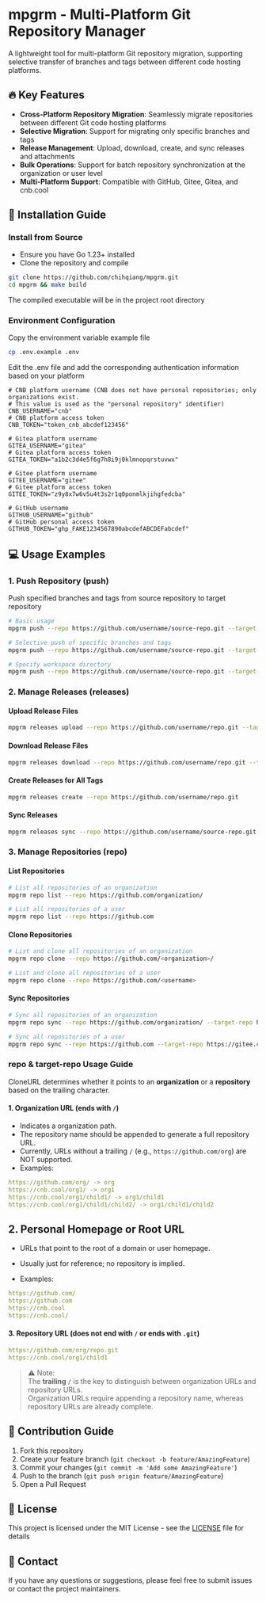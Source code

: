 # mpgrm - Multi-Platform Git Repository Manager

A lightweight tool for multi-platform Git repository migration, supporting selective transfer of branches and tags between different code hosting platforms.

## 🔥 Key Features

- **Cross-Platform Repository Migration**: Seamlessly migrate repositories between different Git code hosting platforms
- **Selective Migration**: Support for migrating only specific branches and tags
- **Release Management**: Upload, download, create, and sync releases and attachments
- **Bulk Operations**: Support for batch repository synchronization at the organization or user level
- **Multi-Platform Support**: Compatible with GitHub, Gitee, Gitea, and cnb.cool

## 🚀 Installation Guide

### Install from Source

- Ensure you have Go 1.23+ installed
- Clone the repository and compile

```bash
git clone https://github.com/chihqiang/mpgrm.git
cd mpgrm && make build
```

The compiled executable will be in the project root directory

### Environment Configuration

Copy the environment variable example file

```bash
cp .env.example .env
```

Edit the .env file and add the corresponding authentication information based on your platform

```env
# CNB platform username (CNB does not have personal repositories; only organizations exist. 
# This value is used as the "personal repository" identifier)
CNB_USERNAME="cnb"
# CNB platform access token
CNB_TOKEN="token_cnb_abcdef123456"

# Gitea platform username
GITEA_USERNAME="gitea"
# Gitea platform access token
GITEA_TOKEN="a1b2c3d4e5f6g7h8i9j0klmnopqrstuvwx"

# Gitee platform username
GITEE_USERNAME="gitee"
# Gitee platform access token
GITEE_TOKEN="z9y8x7w6v5u4t3s2r1q0ponmlkjihgfedcba"

# GitHub username
GITHUB_USERNAME="github"
# GitHub personal access token
GITHUB_TOKEN="ghp_FAKE1234567890abcdefABCDEFabcdef"

```

## 💻 Usage Examples

### 1. Push Repository (push)

Push specified branches and tags from source repository to target repository

```bash
# Basic usage
mpgrm push --repo https://github.com/username/source-repo.git --target-repo https://gitee.com/username/target-repo.git

# Selective push of specific branches and tags
mpgrm push --repo https://github.com/username/source-repo.git --target-repo https://gitee.com/username/target-repo.git --branches main,develop --tags v1.0.0,v1.1.0

# Specify workspace directory
mpgrm push --repo https://github.com/username/source-repo.git --target-repo https://gitee.com/username/target-repo.git --workspace /path/to/workspace
```

### 2. Manage Releases (releases)

#### Upload Release Files

```bash
mpgrm releases upload --repo https://github.com/username/repo.git --tags v1.0.0 --files path/to/file1.zip,path/to/file2.tar.gz
```

#### Download Release Files

```bash
mpgrm releases download --repo https://github.com/username/repo.git --tags v1.0.0,v1.1.0
```

#### Create Releases for All Tags

```bash
mpgrm releases create --repo https://github.com/username/repo.git
```

#### Sync Releases

```bash
mpgrm releases sync --repo https://github.com/username/source-repo.git --target-repo https://gitee.com/username/target-repo.git --tags v1.0.0,v1.1.0
```

### 3. Manage Repositories (repo)

#### List Repositories

```bash
# List all repositories of an organization
mpgrm repo list --repo https://github.com/organization/

# List all repositories of a user
mpgrm repo list --repo https://github.com
```

####  Clone Repositories

~~~bash
# List and clone all repositories of an organization
mpgrm repo clone --repo https://github.com/<organization>/

# List and clone all repositories of a user
mpgrm repo clone --repo https://github.com/<username>
~~~

#### Sync Repositories

```bash
# Sync all repositories of an organization
mpgrm repo sync --repo https://github.com/organization/ --target-repo https://gitee.com/organization/

# Sync all repositories of a user
mpgrm repo sync --repo https://github.com --target-repo https://gitee.com
```

### repo & target-repo Usage Guide

CloneURL determines whether it points to an **organization** or a **repository** based on the trailing character.

#### 1. Organization URL (ends with `/`)

- Indicates a organization path.
- The repository name should be appended to generate a full repository URL.
- Currently, URLs without a trailing `/` (e.g., `https://github.com/org`) are NOT supported.
- Examples:

```yaml
https://github.com/org/ -> org
https://cnb.cool/org1/ -> org1
https://cnb.cool/org1/child1/ -> org1/child1
https://cnb.cool/org1/child1/child2/ -> org1/child1/child2
```

## 2. Personal Homepage or Root URL

- URLs that point to the root of a domain or user homepage.
- Usually just for reference; no repository is implied.

- Examples:

```yml
https://github.com/
https://github.com
https://cnb.cool
https://cnb.cool/
```

#### 3. Repository URL (does not end with `/` or ends with `.git`)

```yml
https://github.com/org/repo.git
https://cnb.cool/org1/child1
```

> ⚠️ Note:  
> The **trailing `/`** is the key to distinguish between organization URLs and repository URLs.  
> Organization URLs require appending a repository name, whereas repository URLs are already complete.

## 🤝 Contribution Guide

1. Fork this repository
2. Create your feature branch (`git checkout -b feature/AmazingFeature`)
3. Commit your changes (`git commit -m 'Add some AmazingFeature'`)
4. Push to the branch (`git push origin feature/AmazingFeature`)
5. Open a Pull Request

## 📝 License

This project is licensed under the MIT License - see the [LICENSE](LICENSE) file for details

## 📧 Contact

If you have any questions or suggestions, please feel free to submit issues or contact the project maintainers.
